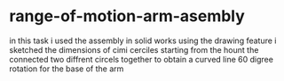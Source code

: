 # range-of-motion-arm-asembly
in this task i used the assembly in solid works using the drawing feature i sketched the dimensions of cimi cerciles starting from the hount the connected two diffrent circels together to obtain a curved line 
60 digree rotation for the base of the arm 
